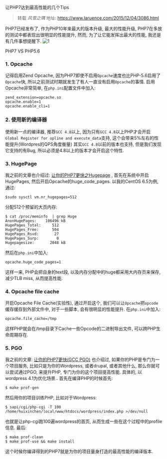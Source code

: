 让PHP7达到最高性能的几个Tips

> 转载 _风雪之隅_ 地址: https://www.laruence.com/2015/12/04/3086.html

PHP7已经发布了, 作为PHP10年来最大的版本升级, 最大的性能升级, PHP7在多放的测试中都表现出很明显的性能提升, 然而, 为了让它能发挥出最大的性能, 我还是有几件事想提醒下.
![1](https://www.laruence.com/medias/2015/12/MYVQSTIBYX6KHZQ9XH72U.jpg)

PHP7 VS PHP5.6

### 1. Opcache
记得启用Zend Opcache, 因为PHP7即使不启用`Opcache`速度也比PHP-5.6启用了`Opcache`快, 所以之前测试时期就发生了有人一直没有启用`Opcache`的事情. 启用Opcache非常简单, 在`php.ini`配置文件中加入:

	zend_extension=opcache.so
	opcache.enable=1
	opcache.enable_cli=1

### 2. 使用新的编译器
使用新一点的编译器, 推荐`GCC 4.8`以上, 因为只有`GCC 4.8`以上PHP才会开启`Global Register for opline and execute_data`支持, 这个会带来5%左右的性能提升(Wordpres的QPS角度衡量)
其实`GCC 4.8`以前的版本也支持, 但是我们发现它支持的有Bug, 所以必须是4.8以上的版本才会开启这个特性.

### 3. HugePage
我之前的文章也介绍过: [让你的PHP7更快之Hugepage](http://www.laruence.com/2015/10/02/3069.html) , 首先在系统中开启HugePages, 然后开启Opcache的huge_code_pages.
以我的CentOS 6.5为例, 通过:

	$sudo sysctl vm.nr_hugepages=512
分配512个预留的大页内存:

	$ cat /proc/meminfo  | grep Huge
	AnonHugePages:    106496 kB
	HugePages_Total:     512
	HugePages_Free:      504
	HugePages_Rsvd:       27
	HugePages_Surp:        0
	Hugepagesize:       2048 kB
然后在`php.ini`中加入:

	opcache.huge_code_pages=1
这样一来, PHP会把自身的text段, 以及内存分配中的huge都采用大内存页来保存, 减少TLB miss, 从而提高性能.

### 4. Opcache file cache
开启Opcache File Cache(实验性), 通过开启这个, 我们可以让`Opcache`把`opcode`缓存缓存到外部文件中, 对于一些脚本, 会有很明显的性能提升.
在`php.ini`中加入:

	opcache.file_cache=/tmp
这样PHP就会在/tmp目录下Cache一些Opcode的二进制导出文件, 可以跨PHP生命周期存在.

### 5. PGO
我之前的文章: [让你的PHP7更快(GCC PGO)](http://www.laruence.com/2015/06/19/3063.html) 也介绍过, 如果你的PHP是专门为一个项目服务, 比如只是为你的Wordpress, 或者drupal, 或者其他什么, 那么你就可以尝试通过PGO, 来提升PHP, 专门为你的这个项目提高性能.
具体的, 以wordpress 4.1为优化场景.. 首先在编译PHP的时候首先:

	$ make prof-gen
然后用你的项目训练PHP, 比如对于Wordpress:

	$ sapi/cgi/php-cgi -T 100 /home/huixinchen/local/www/htdocs/wordpress/index.php >/dev/null
也就是让php-cgi跑100遍wordpress的首页, 从而生成一些在这个过程中的profile信息.
最后:

	$ make prof-clean
	$ make prof-use && make install
这个时候你编译得到的PHP7就是为你的项目量身打造的最高性能的编译版本.